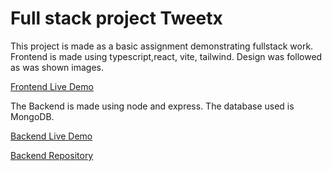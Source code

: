 # Full stack project Tweetx

This project is made as a basic assignment demonstrating fullstack work.
Frontend is made using typescript,react, vite, tailwind.
Design was followed as was shown images.

[Frontend Live Demo](https://tweetfrontend.netlify.app/)

The Backend is made using node and express.
The database used is MongoDB.

[Backend Live Demo](https://tweetbackend.netlify.app/)

[Backend Repository](https://github.com/FaizanJatt/TweetX-Backend)
